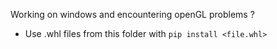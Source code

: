 Working on windows and encountering openGL problems ? 

* Use .whl files from this folder with `pip install <file.whl>`
